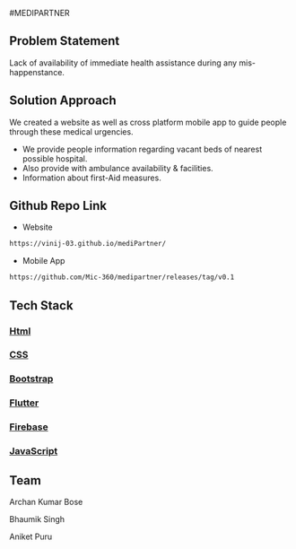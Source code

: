 #MEDIPARTNER

## Problem Statement

Lack of availability of immediate health assistance during any mis-happenstance.

## Solution Approach

We created a website as well as cross platform mobile app to guide people through these medical urgencies.

- We provide people information regarding vacant beds of nearest possible hospital.
- Also provide with ambulance availability & facilities.
- Information about first-Aid measures.

## Github Repo Link

- Website

```html
https://vinij-03.github.io/mediPartner/
```

- Mobile App

```html
https://github.com/Mic-360/medipartner/releases/tag/v0.1
```

## Tech Stack

### [Html](https://www.w3schools.com/html/)

### [CSS](https://www.w3schools.com/css/)

### [Bootstrap](https://getbootstrap.com/)

### [Flutter](https://flutter.dev/)

### [Firebase](https://firebase.google.com/)

### [JavaScript](https://www.w3schools.com/js/)


## Team

Archan Kumar Bose

Bhaumik Singh 

Aniket Puru 

